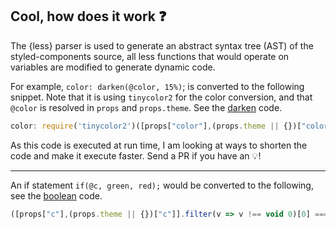 ## Cool, how does it work :question:
The {less} parser is used to generate an abstract syntax tree (AST) of the styled-components source,
all less functions that would operate on variables are modified to generate dynamic code.

For example, `color: darken(@color, 15%)`; is converted to the following snippet. Note that it is using `tinycolor2` for the color conversion,
and that `@color` is resolved in `props` and `props.theme`. See the [darken](https://github.com/jean343/styless/blob/master/src/functions/color.js#L91) code.
```jsx
color: require('tinycolor2')([props["color"],(props.theme || {})["color"]].filter(v => v !== void 0)[0]).darken(parseFloat("15%")).toHex8String();
```

As this code is executed at run time, I am looking at ways to shorten the code and make it execute faster. Send a PR if you have an :bulb:!

----

An if statement `if(@c, green, red);` would be converted to the following, see the [boolean](https://github.com/jean343/styless/blob/master/src/functions/boolean.js#L9) code.
```jsx
([props["c"],(props.theme || {})["c"]].filter(v => v !== void 0)[0] === true) ? "green" : "red"
```